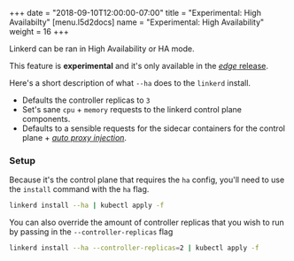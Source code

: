 +++
date = "2018-09-10T12:00:00-07:00"
title = "Experimental: High Availabilty"
[menu.l5d2docs]
  name = "Experimental: High Availability"
  weight = 16
+++

Linkerd can be ran in High Availability or HA mode.

This feature is **experimental** and it's only available in the [_edge_ release](../edge/).

Here's a short description of what `--ha` does to the `linkerd` install.

* Defaults the controller replicas to `3`
* Set's sane `cpu` + `memory` requests to the linkerd control plane components.
* Defaults to a sensible requests for the sidecar containers for the control plane + [_auto proxy injection_](../proxy-injection/).


### Setup
Because it's the control plane that requires the `ha` config, you'll need to use the `install` command with the `ha` flag.

```bash
linkerd install --ha | kubectl apply -f
```

You can also override the amount of controller replicas that you wish to run by passing in the `--controller-replicas` flag

```bash
linkerd install --ha --controller-replicas=2 | kubectl apply -f
```
